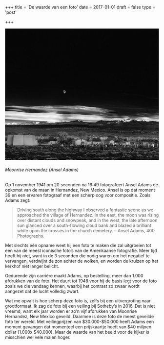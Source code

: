+++
title = 'De waarde van een foto'
date = 2017-01-01
draft = false
type = 'post'

+++

![Moonrise Hernandez](/images/Moonrise-Hernandez.jpg) 
###### *Moonrise Hernandez (Ansel Adams)*



Op 1 november 1941 om 20 seconden na 16:49 fotografeert Ansel Adams de opkomst van de maan in Hernandez, New Mexico. Ansel is op dat moment 39 en een ervaren fotograaf met een scherp oog voor compositie. Zoals Adams zegt:

> Driving south along the highway I observed a fantastic scene as we approached the village of Hernandez. In the east, the moon was rising over distant clouds and snowpeak, and in the west, the late afternoon sun glanced over a south-flowing cloud bank and blazed a brilliant white upon the crosses in the church cemetery. – Ansel Adams, 400 Photographs.

Met slechts één opname weet hij een foto te maken die zal uitgroeien tot een van de meest iconische foto’s van de Amerikaanse fotografie.  Meer tijd heeft hij niet, want in de 3 seconden die nodig waren om het negatief te vervangen, verdwijnt de zon achter de wolken, en worden de kruizen op het kerkhof niet langer belicht.

Gedurende zijn carrière maakt Adams, op bestelling, meer dan 1.000 afdrukken van de foto. Het duurt tot 1948 voor hij de basis legt voor de foto zoals we die vandaag kennen, waarbij het contrast zo zwaar wordt aangezet dat de lucht volledig zwart.

Wat me opvalt is hoe scherp deze foto is, zelfs bij een uitvergroting naar grootformaat. Ik zag de foto bij een veiling bij Sotheby’s in 2016. Dat is niet vreemd, want elk jaar worden er zo’n vijf afdrukken van Moonrise Hernandez, New Mexico geveild. Daarmee is deze foto de meest geveilde foto ter wereld.  Met veilingprijzen van \$30.000-\$50.000 heeft Adams een moment gevangen dat momenteel een prijskaartje heeft van \$40 miljoen dollar (1.000x \$40.000). Maar de waarde van het beeld voor de kijker is misschien wel vele malen hoger.

